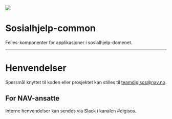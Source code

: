 ![](https://github.com/navikt/sosialhjelp-common/workflows/Publish%20artifacts/badge.svg?branch=master)

Sosialhjelp-common
================

Felles-komponenter for applikasjoner i sosialhjelp-domenet.

---

# Henvendelser
Spørsmål knyttet til koden eller prosjektet kan stilles til teamdigisos@nav.no.

## For NAV-ansatte

Interne henvendelser kan sendes via Slack i kanalen #digisos.